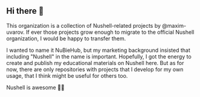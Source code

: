 ## Hi there 👋

This organization is a collection of Nushell-related projects by @maxim-uvarov. If ever those projects grow enough to migrate to the official Nushell organization, I would be happy to transfer them.

I wanted to name it NuBieHub, but my marketing background insisted that including "Nushell" in the name is important. Hopefully, I got the energy to create and publish my educational materials on Nushell here. But as for now, there are only repositories with projects that I develop for my own usage, that I think might be useful for others too.

Nushell is awesome 🤘🚀

<!--

**Here are some ideas to get you started:**

🙋‍♀️ A short introduction - what is your organization all about?
🌈 Contribution guidelines - how can the community get involved?
👩‍💻 Useful resources - where can the community find your docs? Is there anything else the community should know?
🍿 Fun facts - what does your team eat for breakfast?
🧙 Remember, you can do mighty things with the power of [Markdown](https://docs.github.com/github/writing-on-github/getting-started-with-writing-and-formatting-on-github/basic-writing-and-formatting-syntax)
-->
